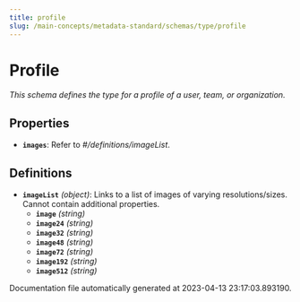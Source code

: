 ```yaml
---
title: profile
slug: /main-concepts/metadata-standard/schemas/type/profile
---
```


# Profile

*This schema defines the type for a profile of a user, team, or organization.*

## Properties

- **`images`**: Refer to *#/definitions/imageList*.
## Definitions

- **`imageList`** *(object)*: Links to a list of images of varying resolutions/sizes. Cannot contain additional properties.
  - **`image`** *(string)*
  - **`image24`** *(string)*
  - **`image32`** *(string)*
  - **`image48`** *(string)*
  - **`image72`** *(string)*
  - **`image192`** *(string)*
  - **`image512`** *(string)*


Documentation file automatically generated at 2023-04-13 23:17:03.893190.
